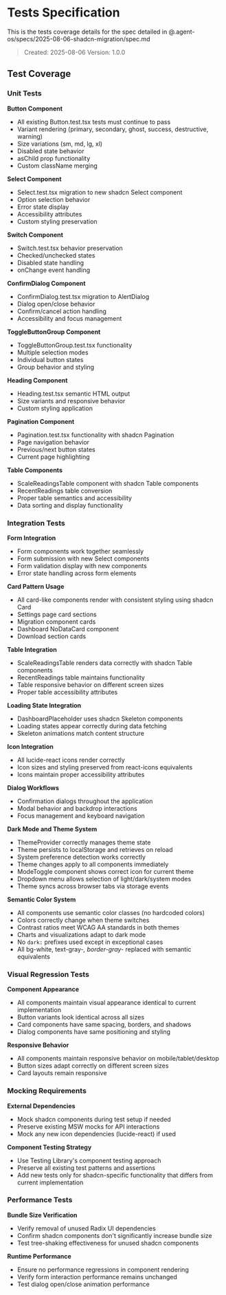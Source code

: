 # Tests Specification

This is the tests coverage details for the spec detailed in @.agent-os/specs/2025-08-06-shadcn-migration/spec.md

> Created: 2025-08-06
> Version: 1.0.0

## Test Coverage

### Unit Tests

**Button Component**
- All existing Button.test.tsx tests must continue to pass
- Variant rendering (primary, secondary, ghost, success, destructive, warning)
- Size variations (sm, md, lg, xl)
- Disabled state behavior
- asChild prop functionality
- Custom className merging

**Select Component**
- Select.test.tsx migration to new shadcn Select component
- Option selection behavior
- Error state display
- Accessibility attributes
- Custom styling preservation

**Switch Component**
- Switch.test.tsx behavior preservation
- Checked/unchecked states
- Disabled state handling
- onChange event handling

**ConfirmDialog Component**
- ConfirmDialog.test.tsx migration to AlertDialog
- Dialog open/close behavior
- Confirm/cancel action handling
- Accessibility and focus management

**ToggleButtonGroup Component**
- ToggleButtonGroup.test.tsx functionality
- Multiple selection modes
- Individual button states
- Group behavior and styling

**Heading Component**
- Heading.test.tsx semantic HTML output
- Size variants and responsive behavior
- Custom styling application

**Pagination Component**
- Pagination.test.tsx functionality with shadcn Pagination
- Page navigation behavior
- Previous/next button states
- Current page highlighting

**Table Components**
- ScaleReadingsTable component with shadcn Table components
- RecentReadings table conversion
- Proper table semantics and accessibility
- Data sorting and display functionality

### Integration Tests

**Form Integration**
- Form components work together seamlessly
- Form submission with new Select components
- Form validation display with new components
- Error state handling across form elements

**Card Pattern Usage**
- All card-like components render with consistent styling using shadcn Card
- Settings page card sections
- Migration component cards  
- Dashboard NoDataCard component
- Download section cards

**Table Integration**
- ScaleReadingsTable renders data correctly with shadcn Table components
- RecentReadings table maintains functionality
- Table responsive behavior on different screen sizes
- Proper table accessibility attributes

**Loading State Integration**
- DashboardPlaceholder uses shadcn Skeleton components
- Loading states appear correctly during data fetching
- Skeleton animations match content structure

**Icon Integration**
- All lucide-react icons render correctly
- Icon sizes and styling preserved from react-icons equivalents
- Icons maintain proper accessibility attributes

**Dialog Workflows**
- Confirmation dialogs throughout the application
- Modal behavior and backdrop interactions
- Focus management and keyboard navigation

**Dark Mode and Theme System**
- ThemeProvider correctly manages theme state
- Theme persists to localStorage and retrieves on reload
- System preference detection works correctly
- Theme changes apply to all components immediately
- ModeToggle component shows correct icon for current theme
- Dropdown menu allows selection of light/dark/system modes
- Theme syncs across browser tabs via storage events

**Semantic Color System**
- All components use semantic color classes (no hardcoded colors)
- Colors correctly change when theme switches
- Contrast ratios meet WCAG AA standards in both themes
- Charts and visualizations adapt to dark mode
- No `dark:` prefixes used except in exceptional cases
- All bg-white, text-gray-*, border-gray-* replaced with semantic equivalents

### Visual Regression Tests

**Component Appearance**
- All components maintain visual appearance identical to current implementation
- Button variants look identical across all sizes
- Card components have same spacing, borders, and shadows
- Dialog components have same positioning and styling

**Responsive Behavior**
- All components maintain responsive behavior on mobile/tablet/desktop
- Button sizes adapt correctly on different screen sizes
- Card layouts remain responsive

### Mocking Requirements

**External Dependencies**
- Mock shadcn components during test setup if needed
- Preserve existing MSW mocks for API interactions
- Mock any new icon dependencies (lucide-react) if used

**Component Testing Strategy**
- Use Testing Library's component testing approach
- Preserve all existing test patterns and assertions
- Add new tests only for shadcn-specific functionality that differs from current implementation

### Performance Tests

**Bundle Size Verification**
- Verify removal of unused Radix UI dependencies
- Confirm shadcn components don't significantly increase bundle size
- Test tree-shaking effectiveness for unused shadcn components

**Runtime Performance**
- Ensure no performance regressions in component rendering
- Verify form interaction performance remains unchanged
- Test dialog open/close animation performance
